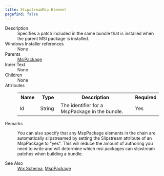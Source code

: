 ```yaml
---
title: SlipstreamMsp Element
pagefind: false
---
```

<dl>
  <dt>Description</dt>
  <dd>Specifies a patch included in the same bundle that is installed when the parent MSI package is installed.</dd>
  <dt>Windows Installer references</dt>
  <dd>None</dd>
  <dt>Parents</dt>
  <dd>
    <a href="../msipackage/">MsiPackage</a>
  </dd>
  <dt>Inner Text</dt>
  <dd>None</dd>
  <dt>Children</dt>
  <dd>None</dd>
  <dt>Attributes</dt>
  <dd>
    <table cellspacing="0" cellpadding="0" class="schema">
      <tr>
        <th width="15%">Name</th>
        <th width="15%">Type</th>
        <th width="65%">Description</th>
        <th width="15%">Required</th>
      </tr>
      <tr>
        <td>Id</td>
        <td>String</td>
        <td>The identifier for a MspPackage in the bundle.</td>
        <td>Yes</td>
      </tr>
    </table>
  </dd>
  <dt>Remarks</dt>
  <dd><p>You can also specify that any MspPackage elements in the chain are automatically slipstreamed by setting the Slipstream attribute of an MspPackage to "yes". This will reduce the amount of authoring you need to write and will determine which msi packages can slipstream patches when building a bundle.</p></dd>
  <dt>See Also</dt>
  <dd>
    <a href="../">Wix Schema</a>, <a href="../msppackage/">MspPackage</a></dd>
</dl>
